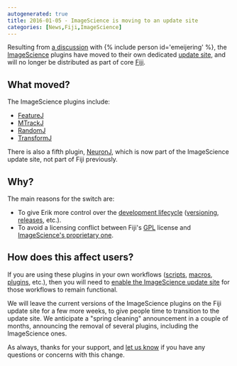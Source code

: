 ```yaml
---
autogenerated: true
title: 2016-01-05 - ImageScience is moving to an update site
categories: [News,Fiji,ImageScience]
---
```


Resulting from [a discussion](https://github.com/imagescience/ImageScience/pull/1) with {% include person id='emeijering' %}, the [ImageScience](/plugins/imagescience) plugins have moved to their own dedicated [update site](/update-sites), and will no longer be distributed as part of core [Fiji](/fiji).

## What moved?

The ImageScience plugins include:

-   [FeatureJ](/plugins/featurej)
-   [MTrackJ](/plugins/mtrackj)
-   [RandomJ](/plugins/randomj)
-   [TransformJ](/plugins/transformj)

There is also a fifth plugin, [NeuronJ](/plugins/neuronj), which is now part of the ImageScience update site, not part of Fiji previously.

## Why?

The main reasons for the switch are:

-   To give Erik more control over the [development lifecycle](/develop/releasing) ([versioning](/develop/versioning), [releases](/develop/releasing), etc.).
-   To avoid a licensing conflict between Fiji's [GPL](/licensing/gpl) license and [ImageScience's proprietary one](http://www.imagescience.org/meijering/software/imagescience/).

## How does this affect users?

If you are using these plugins in your own workflows ([scripts](/scripting), [macros](/scripting/macro), [plugins](/plugins), etc.), then you will need to [enable the ImageScience update site](/update-sites/following) for those workflows to remain functional.

We will leave the current versions of the ImageScience plugins on the Fiji update site for a few more weeks, to give people time to transition to the update site. We anticipate a "spring cleaning" announcement in a couple of months, announcing the removal of several plugins, including the ImageScience ones.

As always, thanks for your support, and [let us know](/help) if you have any questions or concerns with this change.

  
